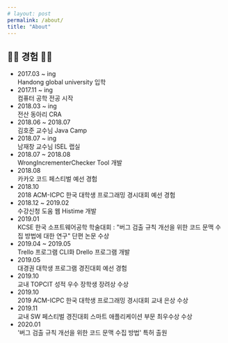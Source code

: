 ```yaml
---
# layout: post
permalink: /about/
title: "About"
---
```

## 👩‍💻 경험 👩‍💻
* 2017.03 ~ ing  
Handong global university 입학
* 2017.11 ~ ing  
컴퓨터 공학 전공 시작
* 2018.03 ~ ing  
전산 동아리 CRA
* 2018.06 ~ 2018.07  
김호준 교수님 Java Camp
* 2018.07 ~ ing  
남재창 교수님 ISEL 랩실
* 2018.07 ~ 2018.08  
WrongIncrementerChecker Tool 개발
* 2018.08  
카카오 코드 페스티벌 예선 경험
* 2018.10  
2018 ACM-ICPC 한국 대학생 프로그래밍 경시대회 예선 경험
* 2018.12 ~ 2019.02  
수강신청 도움 웹 Histime 개발
* 2019.01  
KCSE 한국 소프트웨어공학 학술대회 : "버그 검출 규칙 개선을 위한 코드 문맥 수집 방법에 대한 연구" 단편 논문 수상
* 2019.04 ~ 2019.05  
Trello 프로그램 CLI화  Drello 프로그램 개발
* 2019.05  
대경권 대학생 프로그램 경진대회 예선 경험
* 2019.10  
교내 TOPCIT 성적 우수 장학생 장려상 수상
* 2019.10  
2019 ACM-ICPC 한국 대학생 프로그래밍 경시대회 교내 은상 수상
* 2019.11  
교내 SW 페스티벌 경진대회 스마트 애플리케이션 부문 최우수상 수상
* 2020.01  
'버그 검출 규칙 개선을 위한 코드 문맥 수집 방법' 특허 출원